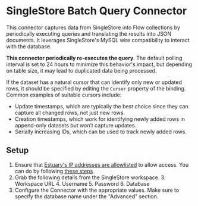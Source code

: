 # SingleStore Batch Query Connector

This connector captures data from SingleStore into Flow collections by periodically executing queries and translating
the results into JSON documents. It leverages SingleStore's MySQL wire compatibility to interact with the database.

**This connector periodically re-executes the query**. The default polling interval is set
to 24 hours to minimize this behavior's impact, but depending on table size, it may lead to duplicated data being
processed.

If the dataset has a natural cursor that can identify only new or updated rows, it should be specified by editing the
`Cursor` property of the binding. Common examples of suitable cursors include:

- Update timestamps, which are typically the best choice since they can capture all changed rows, not just new rows.
- Creation timestamps, which work for identifying newly added rows in append-only datasets but won’t capture updates.
- Serially increasing IDs, which can be used to track newly added rows.

## Setup

1. Ensure that [Estuary's IP addresses are allowlisted](/reference/allow-ip-addresses) to allow access. You can do by
   following [these steps](https://docs.singlestore.com/cloud/reference/management-api/#control-access-to-the-api)
2. Grab the following details from the SingleStore workspace.
    3. Workspace URL
    4. Username
    5. Password
    6. Database
7. Configure the Connector with the appropriate values. Make sure to specify the database name under the "Advanced"
   section.
